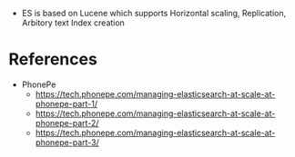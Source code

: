 

- ES is based on Lucene which supports Horizontal scaling, Replication, Arbitory text Index creation

# References
- PhonePe
    - https://tech.phonepe.com/managing-elasticsearch-at-scale-at-phonepe-part-1/
    - https://tech.phonepe.com/managing-elasticsearch-at-scale-at-phonepe-part-2/
    - https://tech.phonepe.com/managing-elasticsearch-at-scale-at-phonepe-part-3/
